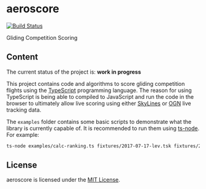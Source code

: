 aeroscore
==============================================================================

[![Build Status](https://travis-ci.org/Turbo87/aeroscore.svg?branch=master)](https://travis-ci.org/Turbo87/aeroscore)

Gliding Competition Scoring


Content
------------------------------------------------------------------------------

The current status of the project is: **work in progress**

This project contains code and algorithms to score gliding competition
flights using the [TypeScript](https://www.typescriptlang.org/) programming
language. The reason for using TypeScript is being able to compiled to
JavaScript and run the code in the browser to ultimately allow live scoring
using either [SkyLines](https://skylines.aero) or
[OGN](http://wiki.glidernet.org/) live tracking data.

The `examples` folder contains some basic scripts to demonstrate what the
library is currently capable of. It is recommended to run them using
[ts-node](https://github.com/TypeStrong/ts-node). For example:

```bash
ts-node examples/calc-ranking.ts fixtures/2017-07-17-lev.tsk fixtures/2017-07-17-lev
```


License
------------------------------------------------------------------------------

aeroscore is licensed under the [MIT License](LICENSE).

